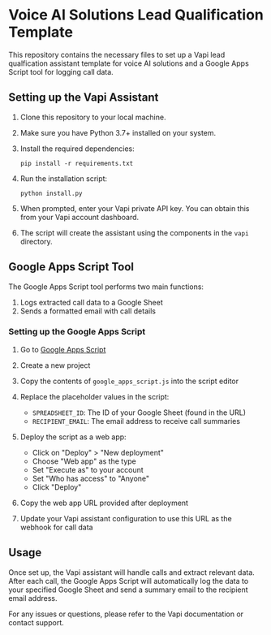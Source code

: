 # Voice AI Solutions Lead Qualification Template

This repository contains the necessary files to set up a Vapi lead qualfication assistant template for voice AI solutions and a Google Apps Script tool for logging call data.

## Setting up the Vapi Assistant

1. Clone this repository to your local machine.

2. Make sure you have Python 3.7+ installed on your system.

3. Install the required dependencies:

   ```
   pip install -r requirements.txt
   ```

4. Run the installation script:

   ```
   python install.py
   ```

5. When prompted, enter your Vapi private API key. You can obtain this from your Vapi account dashboard.

6. The script will create the assistant using the components in the `vapi` directory.

## Google Apps Script Tool

The Google Apps Script tool performs two main functions:

1. Logs extracted call data to a Google Sheet
2. Sends a formatted email with call details

### Setting up the Google Apps Script

1. Go to [Google Apps Script](https://script.google.com/)

2. Create a new project

3. Copy the contents of `google_apps_script.js` into the script editor

4. Replace the placeholder values in the script:
   - `SPREADSHEET_ID`: The ID of your Google Sheet (found in the URL)
   - `RECIPIENT_EMAIL`: The email address to receive call summaries

5. Deploy the script as a web app:
   - Click on "Deploy" > "New deployment"
   - Choose "Web app" as the type
   - Set "Execute as" to your account
   - Set "Who has access" to "Anyone"
   - Click "Deploy"

6. Copy the web app URL provided after deployment

7. Update your Vapi assistant configuration to use this URL as the webhook for call data

## Usage

Once set up, the Vapi assistant will handle calls and extract relevant data. After each call, the Google Apps Script will automatically log the data to your specified Google Sheet and send a summary email to the recipient email address.

For any issues or questions, please refer to the Vapi documentation or contact support.